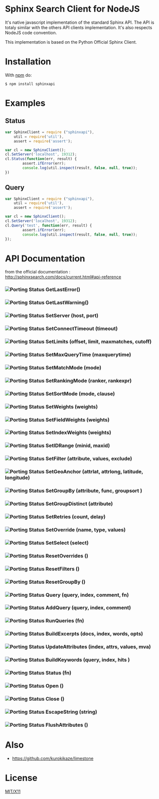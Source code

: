 # Sphinx Search Client for NodeJS

It's native javascript implementation of the standard Sphinx API. The API is totaly similar with the others API clients 
implementation. It's also respects NodeJS code convention.

This implementation is based on the Python Official Sphinx Client. 

# Installation

With [npm](http://npmjs.org) do:

    $ npm install sphinxapi


# Examples

## Status

```javascript
var SphinxClient = require ("sphinxapi"),
	util = require('util'),
	assert = require('assert');

var cl = new SphinxClient();
cl.SetServer('localhost', 19312);
cl.Status(function(err, result) {
		assert.ifError(err);
		console.log(util.inspect(result, false, null, true));
})
```

## Query

```javascript
var SphinxClient = require ("sphinxapi"),
	util = require('util'),
	assert = require('assert');

var cl = new SphinxClient();
cl.SetServer('localhost', 19312);
cl.Query('test', function(err, result) { 
		assert.ifError(err);
		console.log(util.inspect(result, false, null, true));
});
```

# API Documentation

from the official documentation : http://sphinxsearch.com/docs/current.html#api-reference

### ![Porting Status](https://github.com/touv/node-sphinxapi/raw/master/vert.png) GetLastError() 
### ![Porting Status](https://github.com/touv/node-sphinxapi/raw/master/vert.png) GetLastWarning() 
### ![Porting Status](https://github.com/touv/node-sphinxapi/raw/master/vert.png) SetServer (host, port) 
### ![Porting Status](https://github.com/touv/node-sphinxapi/raw/master/vert.png) SetConnectTimeout (timeout) 
### ![Porting Status](https://github.com/touv/node-sphinxapi/raw/master/vert.png) SetLimits (offset, limit, maxmatches, cutoff) 
### ![Porting Status](https://github.com/touv/node-sphinxapi/raw/master/vert.png) SetMaxQueryTime (maxquerytime) 
### ![Porting Status](https://github.com/touv/node-sphinxapi/raw/master/vert.png) SetMatchMode (mode) 
### ![Porting Status](https://github.com/touv/node-sphinxapi/raw/master/vert.png) SetRankingMode (ranker, rankexpr) 
### ![Porting Status](https://github.com/touv/node-sphinxapi/raw/master/vert.png) SetSortMode (mode, clause) 
### ![Porting Status](https://github.com/touv/node-sphinxapi/raw/master/vert.png) SetWeights (weights) 
### ![Porting Status](https://github.com/touv/node-sphinxapi/raw/master/vert.png) SetFieldWeights (weights) 
### ![Porting Status](https://github.com/touv/node-sphinxapi/raw/master/vert.png) SetIndexWeights (weights) 
### ![Porting Status](https://github.com/touv/node-sphinxapi/raw/master/vert.png) SetIDRange (minid, maxid) 
### ![Porting Status](https://github.com/touv/node-sphinxapi/raw/master/vert.png) SetFilter (attribute, values, exclude) 
### ![Porting Status](https://github.com/touv/node-sphinxapi/raw/master/vert.png) SetGeoAnchor (attrlat, attrlong, latitude, longitude) 
### ![Porting Status](https://github.com/touv/node-sphinxapi/raw/master/vert.png) SetGroupBy (attribute, func, groupsort ) 
### ![Porting Status](https://github.com/touv/node-sphinxapi/raw/master/vert.png) SetGroupDistinct (attribute) 
### ![Porting Status](https://github.com/touv/node-sphinxapi/raw/master/vert.png) SetRetries (count, delay) 
### ![Porting Status](https://github.com/touv/node-sphinxapi/raw/master/vert.png) SetOverride (name, type, values) 
### ![Porting Status](https://github.com/touv/node-sphinxapi/raw/master/vert.png) SetSelect (select) 
### ![Porting Status](https://github.com/touv/node-sphinxapi/raw/master/vert.png) ResetOverrides () 
### ![Porting Status](https://github.com/touv/node-sphinxapi/raw/master/vert.png) ResetFilters () 
### ![Porting Status](https://github.com/touv/node-sphinxapi/raw/master/vert.png) ResetGroupBy () 
### ![Porting Status](https://github.com/touv/node-sphinxapi/raw/master/vert.png) Query (query, index, comment, fn) 
### ![Porting Status](https://github.com/touv/node-sphinxapi/raw/master/vert.png) AddQuery (query, index, comment) 
### ![Porting Status](https://github.com/touv/node-sphinxapi/raw/master/vert.png) RunQueries (fn) 
### ![Porting Status](https://github.com/touv/node-sphinxapi/raw/master/rouge.png) BuildExcerpts (docs, index, words, opts) 
### ![Porting Status](https://github.com/touv/node-sphinxapi/raw/master/rouge.png) UpdateAttributes (index, attrs, values, mva) 
### ![Porting Status](https://github.com/touv/node-sphinxapi/raw/master/rouge.png) BuildKeywords (query, index, hits ) 
### ![Porting Status](https://github.com/touv/node-sphinxapi/raw/master/vert.png) Status (fn) 
### ![Porting Status](https://github.com/touv/node-sphinxapi/raw/master/rouge.png) Open () 
### ![Porting Status](https://github.com/touv/node-sphinxapi/raw/master/rouge.png) Close () 
### ![Porting Status](https://github.com/touv/node-sphinxapi/raw/master/rouge.png) EscapeString (string)
### ![Porting Status](https://github.com/touv/node-sphinxapi/raw/master/vert.png) FlushAttributes () 

# Also

* https://github.com/kurokikaze/limestone

# License

[MIT/X11](./blob/master/LICENSE)

